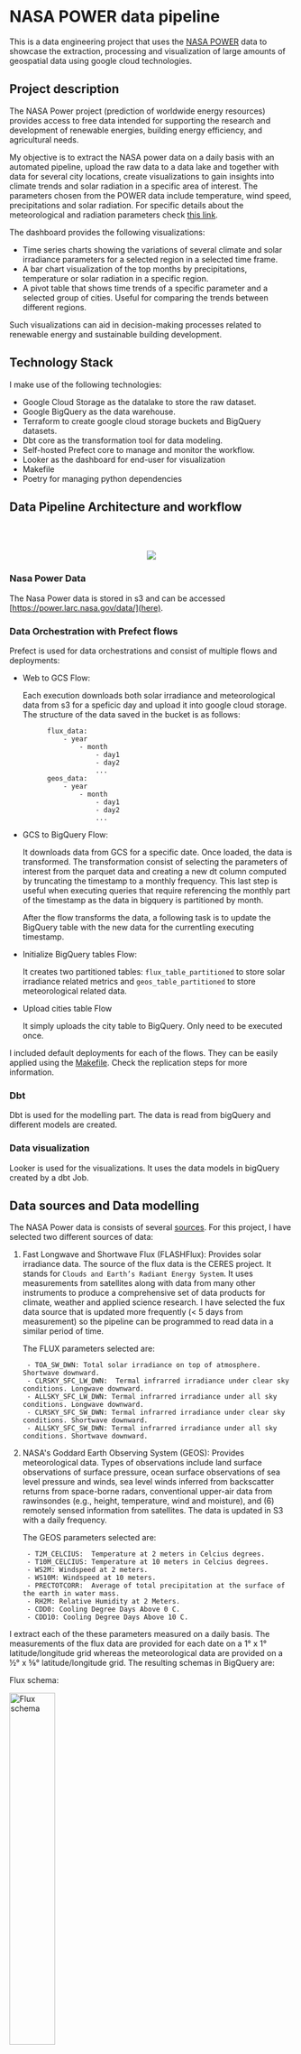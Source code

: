 # NASA POWER data pipeline

This is a data engineering project that uses the [NASA POWER](https://power.larc.nasa.gov/) data to showcase the extraction, processing and visualization of large amounts of geospatial data using google cloud technologies.

## Project description

The NASA Power project (prediction of worldwide energy resources) provides access to free data intended for supporting the research and development of renewable energies, building energy efficiency, and agricultural needs.

My objective is to extract the NASA power data on a daily basis with an automated pipeline, upload the raw data to a data lake and together with data for several city locations, create visualizations to gain insights into climate trends and solar radiation in a specific area of interest. The parameters chosen from the POWER data include temperature, wind speed, precipitations and solar radiation. For specific details about the meteorological and radiation parameters check [this link](https://gist.github.com/abelcallejo/d68e70f43ffa1c8c9f6b5e93010704b8).

The dashboard provides the following visualizations:

- Time series charts showing the variations of several climate and solar irradiance parameters for a selected region in a selected time frame.
- A bar chart visualization of the top months by precipitations, temperature or solar radiation in a specific region.
- A pivot table that shows time trends of a specific parameter and a selected group of cities. Useful for comparing the trends between different regions.

Such visualizations can aid in decision-making processes related to renewable energy and sustainable building development.

## Technology Stack

I make use of the following technologies:

- Google Cloud Storage as the datalake to store the raw dataset.
- Google BigQuery as the data warehouse.
- Terraform to create google cloud storage buckets and BigQuery datasets.
- Dbt core as the transformation tool for data modeling.
- Self-hosted Prefect core to manage and monitor the workflow.
- Looker as the dashboard for end-user for visualization
- Makefile
- Poetry for managing python dependencies

## Data Pipeline Architecture and workflow

<br>
<br>

<p align="center">
  <img src="./images/pipeline.png"/>
</p>

### Nasa Power Data

The Nasa Power data is stored in s3 and can be accessed [https://power.larc.nasa.gov/data/](here).

### Data Orchestration with Prefect flows

Prefect is used for data orchestrations and consist of multiple flows and deployments:

- Web to GCS Flow:

    Each execution downloads both solar irradiance and meteorological data from s3 for a speficic day and upload it into google cloud storage. The structure of the data saved in the bucket is as follows:

            flux_data:
                - year
                    - month
                        - day1
                        - day2
                        ...
            geos_data:
                - year
                    - month
                        - day1
                        - day2
                        ...


- GCS to BigQuery Flow:

    It downloads data from GCS for a specific date. Once loaded, the data is transformed. The transformation consist of selecting the parameters of interest from the parquet data and creating a new dt column computed by truncating the timestamp to a monthly frequency. This last step is useful when executing queries that require referencing the monthly part of the timestamp as the data in bigquery is partitioned by month.

    After the flow transforms the data, a following task is to update the BigQuery table with the new data for the currentling executing timestamp.

- Initialize BigQuery tables Flow:

    It creates two partitioned tables: `flux_table_partitioned` to store solar irradiance related metrics and `geos_table_partitioned` to store meteorological related data. 

- Upload cities table Flow

    It simply uploads the city table to BigQuery. Only need to be executed once.

I included default deployments for each of the flows. They can be easily applied using the [Makefile](./Makefile). Check the replication steps for more information.

### Dbt

Dbt is used for the modelling part. The data is read from bigQuery and different models are created. 

### Data visualization

Looker is used for the visualizations. It uses the data models in bigQuery created by a dbt Job.

## Data sources and Data modelling

The NASA Power data is consists of several [sources](https://power.larc.nasa.gov/docs/methodology/data/sources/). For this project, I have selected two different sources of data:

1. Fast Longwave and Shortwave Flux (FLASHFlux): Provides solar irradiance data. The source of the flux data is the CERES project. It stands for `Clouds and Earth’s Radiant Energy System`. It uses measurements from satellites along with data from many other instruments to produce a comprehensive set of data products for climate, weather and applied science research. I have selected the fux data source that is updated more frequently (< 5 days from measurement) so the pipeline can be programmed to read data in a similar period of time. 

    The FLUX parameters selected are:

        - TOA_SW_DWN: Total solar irradiance on top of atmosphere. Shortwave downward.
        - CLRSKY_SFC_LW_DWN:  Termal infrarred irradiance under clear sky conditions. Longwave downward.
        - ALLSKY_SFC_LW_DWN: Termal infrarred irradiance under all sky conditions. Longwave downward.
        - CLRSKY_SFC_SW_DWN: Termal infrarred irradiance under clear sky conditions. Shortwave downward.
        - ALLSKY_SFC_SW_DWN: Termal infrarred irradiance under all sky conditions. Shortwave downward.


2. NASA's Goddard Earth Observing System (GEOS): Provides meteorological data. Types of observations include land surface observations of surface pressure, ocean surface observations of sea level pressure and winds, sea level winds inferred from backscatter returns from space-borne radars, conventional upper-air data from rawinsondes (e.g., height, temperature, wind and moisture), and (6) remotely sensed information from satellites. The data is updated in S3 with a daily frequency.

    The GEOS parameters selected are:

        - T2M_CELCIUS:  Temperature at 2 meters in Celcius degrees.
        - T10M_CELCIUS: Temperature at 10 meters in Celcius degrees.
        - WS2M: Windspeed at 2 meters.
        - WS10M: Windspeed at 10 meters.
        - PRECTOTCORR:  Average of total precipitation at the surface of the earth in water mass.
        - RH2M: Relative Humidity at 2 Meters.
        - CDD0: Cooling Degree Days Above 0 C.
        - CDD10: Cooling Degree Days Above 10 C.

I extract each of the these parameters measured on a daily basis. The measurements of the flux data are provided for each date on a 1° x 1° latitude/longitude grid whereas the meteorological data are provided on a ½° x ⅝° latitude/longitude grid. The resulting schemas in BigQuery are:

Flux schema:

<img src="./images/flux_schema.png" alt="Flux schema" width="40%" height="40%">

Geos schema:

<img src="./images/geos_schema.png" alt="Geos schema" width="40%" height="40%">

### Partitions

Both raw tables are partitioned by the time column truncated by month [See creation query](./flows/queries/flux_table_creation.sql). In this way, common operations such as groping or filtering by a specific datetime are optimized. This has an important impact in the models calculated subsequently with dbt specially when computing the monthyl average of some parameters

### Dbt modelling

Instead of querying and visualizing of all datapoints in the global grid, it is more practical to limit the datapoints that are close to a city or region of interest. In order to achieve this, I added a new table for `cities`. It contains information about all cities of the world with their coordinates. As it is a samall file, I include it as a csv in this repo and can be accessed [here](./worldcities.csv).

In dbt, given the cities table, the raw flux and geos tables I perform an inner [spatial join](./dbt_nasa_power/models/staging/city_flux_model.sql) with the flux and geos tables separately to create two new tables which contain data from the cities joint with solar irradiance and meteorological measurements. The resulting models are a time series for each city and a set of metrics.  


## Dashboard preview

**Time series**

<p align="center">
<img src="./images/timeseries.png" alt="timeseries" width="80%" height="80%">
</p>

**Barchart**

<p align="center">
<img src="./images/barchart.png" alt="barchart" width="80%" height="80%">
</p>

**Fillmap**
<p align="center">
<img src="./images/heatmap.png" alt="filledmap" width="80%" height="80%">
</p>


## Replication steps

### Setup google cloud

1. Start by creating a new Google Cloud account and setting up a new project. 

2. Create a new service account and grant it Compute Admin, Service Account User, Storage Admin, Storage Object Admin, and BigQuery Admin roles. 

3. After creating the service account, click on "Manage Keys" under actions Menu. Click on the Add Key dropdown and click on Create new key and create a new key in JSON format, saving it to your computer.

4. Install the Google Cloud CLI and log in by running "gcloud init" in an Ubuntu Linux environment or similar. 

5. Choose the cloud project you created to use. Set the environment variable to point to your downloaded service account keys JSON file by running "export GOOGLE_APPLICATION_CREDENTIALS=<path/to/your/service-account-authkeys>.json". 

6. Refresh your token/session and verify authentication by running "gcloud auth application-default login". 

7. Ensure that the following APIs are enabled for your project: 

https://console.cloud.google.com/apis/library/iam.googleapis.com 
https://console.cloud.google.com/apis/library/iamcredentials.googleapis.com 
https://console.cloud.google.com/apis/library/compute.googleapis.com

### Setup Environmet VM on Google Cloud (Optional)

Note that workflow execution environment can be setup in your local machine but for the purpose of having a common configuration you can create a VM on Google Cloud and follow the next steps:

1. Before we can interact with any VM on Google cloud we need to create an ssh key. The steps are described [here](https://cloud.google.com/compute/docs/connect/create-ssh-keys).

2. Once the private and public key pair is generated, we need to add the public key to our Google cloud comnpute engine configuration. On the GC console, navigate to compute engine -> metadata -> SSH Keys -> Add SSH Keys. 

You can copy your generated key as:

        cat ~/.ssh/gcp.pub | pbcopy

3. Create an VM instance with the following minmum specifications: 4 vCPUs and 16GB RAM and a boot disk of minimum 30GB. For operating system choose a recent stable Ubuntu release. Alternatively you can also use the following gcp command to create a vm instance:

4. Ssh to the created instance. This can be done with the ssh command or using the gcloud command line tool. For the last option, make sure that you have logged in with the correct service account and have the required permissions. See [the make file](./Makefile) for help with the commands.

5. On the virtual machine command line, download and install anaconda and docker:

        wget https://repo.anaconda.com/archive/Anaconda3-2023.03-Linux-x86_64.sh

        bash Anaconda3-2023.03-Linux-x86_64.sh

        sudo apt-get update

        sudo apt-get install docker.io

6. Clone this repository in the virtual machine:

        git clone https://github.com/cancamilo/dataworks-gis.git

7. Install terraform        

        wget https://releases.hashicorp.com/terraform/1.1.4/terraform_1.1.4_linux_amd64.zip

        sudo apt-get install unzip 

        unzip terraform_1.1.4_linux_amd64.zip

        ls

8. Transfer your previously generated service account key to the VM using ftp. 

9. Configure your google account:

            export GOOGLE_APPLICATION_CREDENTIALS=~/.gc/{your_key}.json

            gcloud auth activate-service-account --key-file $GOOGLE_APPLICATION_CREDENTIALS

20. Install Make

        sudo apt install make

After the previous steps, you should have your environment ready to create the necessary infrastructure and run the workflows

### Create infrastructure with terraform

With this repo cloned and given that you have installed terraform, navigate to the terraform folder and execute the following steps:

        terraform init 

        terraform plan

        terraform apply

### Install conda environment

First make sure you have conda installed in your machine. Then we can create and activate an environment:

        conda create --name dataworks-env

        conda activate dataworks-env

Finally, we should install the dependencies specified in [requirements.txt](./requirements.txt).

        pip install -r requirements.txt

### Deploy and run flows

1. Start the prefect server:

        prefect orion start

2. In a different terminal, start a prefect agent to execute the flows:

        prefect agent start -q 'default'

3. In the prefect UI, install the following blocks:

   - gcs-credentials: add your service account key in the service account info
   - gcs-bucket: Name the block `gcs-connector`, use `nasa_power_datalake` as the bucket name and as credentials choose the previously created gcs-credentials.
   - BigQueryWarehouse: name it bq-block and connect to previously stored credentials.

   Note: You could name the blocks as desired, but then the namings in the flows should be changed to adapt to your names.

4. Apply the deployments:

        Make apply_deployments

   This command will apply 4 already generated flows:

   - web_to_gcs_flow: 

        parameters:
        - start_date(optional): If not provided it will execute for the current day.

        frequency: Runs everyday at 6 am.

   - gcs_to_bq_flow:

        parameters:
        - start_date(optional): If not provided it will execute for the current day.

        frequency: Runs everyday at 6 am.

    - web_to_gcs_data_range_flow (optional): 

        parameters:
        - start_date
        - end-date        

    - gcs_to_bq_data_range_flow (optional): 

        parameters:
        - start_date
        - end_date

If all you need is to start acquiring data everyday, it is enough to just apply the deployments and the ETL will start populating the gcp bucket and the BigQuery table. If you want to acquire the historical data, you should first execute `web_to_gcs_data_range_flow` in the desired time range in order to populate the bucket and then execute `gcs_to_bq_data_range_flow`in the same time range to read from the bucket and upload the data to the partitioned tables in BigQuery. 

### Dbt Job Run

Up until this point, we have our date available in the desired time range in the GCS bucket and in the partitioned BigQuery tables. Now we can proceed to create the models from our data that will be subsequently used for visualizations in Google looker.

As a first step we should create a dbt cloud account and connect it to our BigQuery account. To do so you can follow this [excelent guide](https://github.com/ziritrion/dataeng-zoomcamp/blob/main/notes/4_analytics.md#setting-up-dbt). It is also neccesary to configure our dbt cloud account to connect to the github where the repository lives. In this repo, the dbt relevant project files are in the `dbt_nasa_power` folder. 

Inside our dbt project in the cloud, we proceed configure a `Job`. It should run in a production environment that points to our `production` dataset in BigQuery. The `Job` should be configured to execute the following steps:

        dbt test

        dbt run --vars '{"join_radius": 70000, "is_test_run": false}'

First, this job will perform some default testing on the data and then build and run the [dbt models](./dbt_nasa_power/models/). The `join_radius` variable specifies the maximum radius around a city that will be used to join the data from the neighboring points in the metrics tables. 

You can program this `Job` to run periodically with a similar frequency as the prefect flows but with a small delay to wait for the flows to finish. Alternatively, the flows coud be changed to execute the dbt Job via API, but note that API access is a paid dbt feature and not included in the free plan. 

Once this job finished succesfuly, we should have three new tables: 

- city_flux_model: cities joint with flux metrics.
- city_geos_model: cities joint with geos metrics.
- city_monthly_agg: monthly aggregations for every city for selected parameters.

data prepared for visualization.

### Google Looker Studio

1. Go to [Google Looker Studio](https://lookerstudio.google.com/) and create a new report.

2. You will be asked to provide a data source. Choose BigQuery -> your project -> production (dataset) -> table. This will open the report and then you can connect additional data sources (different tables).

3. Time series: you can create time series plots to visualize trends of one or multiple meteorology or solar irradiance parameters for a selected city. For the time series, the column `time` should be used as dimension and then choose the average aggregation for at least one of the metric.

4. Bar charts: The `city_monthly_agg` contains selected metrics aggregated by month, this data can be plotted in a bar chart choosing the dimension `month_name`. You can also add multiple parameters but unfortunately there does not seem to be an easy way to add a y axis to the right in order to make easier the visualization of parameters in diferent scales.

5. Pivot Tables: We can extract interesting insights by using pivot tables. In this case I have created a pivot table with the row dimension `time` and the clolumn dimension `city_name`. You can then select any metric and this table will show the trend overtime for several cities.

## Future work

- Include new data sources with more parameters. The NASA Power datalake provides measurements that starts from the year 1984. In this work I have considered only a subset of the data starting from 2022 on.

- Simplify the configuration of the VM. A lot of the steps could be packed into a bash script.

- Dockerizing the prefect server and agents would make the workflows easier to reproduce under the same conditions and allow scaling of the ETLs if deployed on kubernetes or similar technologies.